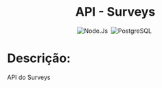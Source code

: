 <div align="center">  

<h1> API - Surveys </h1>

![Node.Js](https://img.shields.io/badge/-Node.Js-1e272e?style=for-the-badge&logo=Node.Js)&nbsp;
![PostgreSQL](https://img.shields.io/badge/-PostgreSQL-1e272e?style=for-the-badge&logo=PostgreSQL)&nbsp;
</div>

<h1> Descrição: </h1>
<p>
API do Surveys
</p>

